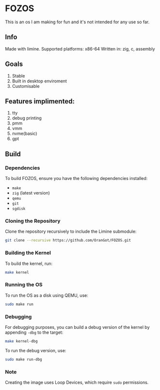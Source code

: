 # FOZOS
This is an os I am making for fun and it's not intended for any use so far.
## Info

Made with limine.
Supported platforms: x86-64
Written in: zig, c, assembly
## Goals
  1. Stable
  2. Built in desktop enviroment
  3. Customisable
## Features implimented:
  1. tty
  2. debug printing
  3. pmm
  4. vmm
  5. nvme(basic)
  6. gpt
## Build
### Dependencies
To build FOZOS, ensure you have the following dependencies installed:
- `make`
- `zig` (latest version)
- `qemu`
- `git`
- `sgdisk`
### Cloning the Repository
Clone the repository recursively to include the Limine submodule:
```bash
git clone --recursive https://github.com/OranGot/FOZOS.git
```
### Building the Kernel
To build the kernel, run:
```bash
make kernel
```
### Running the OS
To run the OS as a disk using QEMU, use:
```bash
sudo make run
```
### Debugging
For debugging purposes, you can build a debug version of the kernel by appending `-dbg` to the target:
```bash
make kernel-dbg
```
To run the debug version, use:
```bash
sudo make run-dbg
```
### Note
Creating the image uses Loop Devices, which require `sudo` permissions.